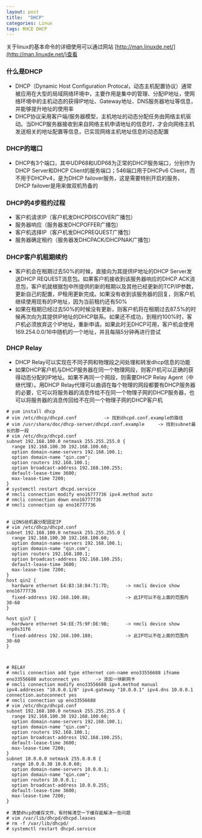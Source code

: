 ```yaml
---
layout: post
title:  "DHCP"
categories: Linux
tags: RHCE DHCP
---
```


关于linux的基本命令的详细使用可以通过网站 [http://man.linuxde.net/](http://man.linuxde.net/)查看


### 什么是DHCP

*    DHCP（Dynamic Host Configuration Protocal，动态主机配置协议）通常被应用在大型的局域网络环境中，主要作用是集中的管理、分配IP地址，使网络环境中的主机动态的获得IP地址、Gateway地址、DNS服务器地址等信息，并能够提升地址的使用率
*    DHCP协议采用客户端/服务器模型，主机地址的动态分配任务由网络主机驱动。当DHCP服务器接收到来自网络主机申请地址的信息时，才会向网络主机发送相关的地址配置等信息，已实现网络主机地址信息的动态配置

### DHCP的端口

*    DHCP有3个端口，其中UDP68和UDP68为正常的DHCP服务端口，分别作为DHCP Server和DHCP Client的服务端口；546端口用于DHCPv6 Client，而不用于DHCPv4，是为DHCP failover服务，这是需要特别开启的服务，DHCP failover是用来做双机热备的

### DHCP的4步租约过程

*    客户机请求IP（客户机发DHCPDISCOVER广播包）
*    服务器响应（服务器发DHCPOFFER广播包）
*    客户机选择IP（客户机发DHCPREQUEST广播包）
*    服务器确定租约（服务器发DHCPACK/DHCPNAK广播包）

### DHCP客户机租期续约

*    客户机会在租期过去50%的时候，直接向为其提供IP地址的DHCP Server发送DHCP REQUEST消息包。如果客户机接收到该服务器响应的DHCP ACK消息包，客户机就根据包中所提供的新的租期以及其他已经更新的TCP/IP参数，更新自己的配置，IP租用更新完成。如果没有收到该服务器的回复，则客户机继续使用现有的IP地址，因为当前租约还有50%
*    如果在租期已经过去50%的时候没有更新，则客户机将在租期过去87.5%的时候再次向为其提供IP地址的DHCP联系。如果还不成功，到租约100%时，客户机必须放弃这个IP地址，重新申请。如果此时无DHCP可用，客户机会使用169.254.0.0/16中随机的一个地址，并且每隔5分钟再进行尝试


### DHCP Relay

*    DHCP Relay可以实现在不同子网和物理段之间处理和转发dhcp信息的功能
*    如果DHCP客户机与DHCP服务器在同一个物理网段，则客户机可以正确的获得动态分配的IP地址。如果不再同一个网段，则需要DHCP Relay Agent（中继代理）。用DHCP Relay代理可以曲调在每个物理的网段都要有DHCP服务器的必要，它可以将服务器的消息传给不在同一个物理子网的DHCP服务器，也可以将服务器的消息传回给不在同一个物理子网的DHCP客户机


```
# yum install dhcp
# vim /etc/dhcp/dhcpd.conf          -> 找到dhcpd.conf.example的路径
# vim /usr/share/doc/dhcp-server/dhcpd.conf.example     -> 找到subnet最长的那一段
# vim /etc/dhcp/dhcpd.conf
subnet 192.168.100.0 netmask 255.255.255.0 {
  range 192.168.100.30 192.168.100.60;
  option domain-name-servers 192.168.100.1;
  option domain-name "qin.com";
  option routers 192.168.100.1;
  option broadcast-address 192.168.100.255;
  default-lease-time 3600;
  max-lease-time 7200;
}
# systemctl restart dhcpd.service 
# nmcli connection modify eno16777736 ipv4.method auto
# nmcli connection down eno16777736
# nmcli connection up eno16777736


# 让DNS给机器分配固定IP
# vim /etc/dhcp/dhcpd.conf
subnet 192.168.100.0 netmask 255.255.255.0 {
  range 192.168.100.30 192.168.100.60;
  option domain-name-servers 192.168.100.1;
  option domain-name "qin.com";
  option routers 192.168.100.1;
  option broadcast-address 192.168.100.255;
  default-lease-time 3600;
  max-lease-time 7200;
}
host qin2 {
  hardware ethernet E4:B3:18:84:71:7D;      -> nmcli device show eno16777736
  fixed-address 192.168.100.88;             -> 此IP可以不在上面的范围内 30-60
}

host qin7 {
  hardware ethernet 54:EE:75:9F:DE:9B;      -> nmcli device show enp0s31f6
  fixed-address 192.168.100.188;            -> 此IP可以不在上面的范围内 30-60
}



# RELAY
# nmcli connection add type ethernet con-name eno33556688 ifname eno33556688 autoconnect yes      -> 添加一块新网卡
# nmcli connection modify eno33556688 ipv4.method manual ipv4.addresses "10.0.0.1/8" ipv4.gateway "10.0.0.1" ipv4.dns 10.0.0.1 connection.autoconnect yes
# nmcli connection up eno33556688
# vim /etc/dhcp/dhcpd.conf
subnet 192.168.100.0 netmask 255.255.255.0 {
  range 192.168.100.30 192.168.100.60;
  option domain-name-servers 192.168.100.1;
  option domain-name "qin.com";
  option routers 192.168.100.1;
  option broadcast-address 192.168.100.255;
  default-lease-time 3600;
  max-lease-time 7200;
}
subnet 10.0.0.0 netmask 255.0.0.0 {
  range 10.0.0.30 10.0.0.60;
  option domain-name-servers 10.0.0.1;
  option domain-name "qin.com";
  option routers 10.0.0.1;
  option broadcast-address 10.0.0.255;
  default-lease-time 3600;
  max-lease-time 7200;
}
```

```
# 清楚dhcp的缓存文件，有时候清空一下缓存能解决一些问题
# vim /var/lib/dhcpd/dhcpd.leases
# rm -f /var/lib/dhcpd/
# systemctl restart dhcpd.service 
```
